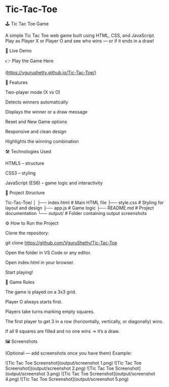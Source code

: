 # Tic-Tac-Toe

🕹️ Tic Tac Toe Game

A simple Tic Tac Toe web game built using HTML, CSS, and JavaScript.
Play as Player X or Player O and see who wins — or if it ends in a draw!

🚀 Live Demo

👉 Play the Game Here

(https://vgurushetty.github.io/Tic-Tac-Toe/)

🧩 Features

Two-player mode (X vs O)

Detects winners automatically

Displays the winner or a draw message

Reset and New Game options

Responsive and clean design

Highlights the winning combination

🛠️ Technologies Used

HTML5 – structure

CSS3 – styling

JavaScript (ES6) – game logic and interactivity

📂 Project Structure

Tic-Tac-Toe/
│
├── index.html      # Main HTML file
├── style.css       # Styling for layout and design
├── app.js          # Game logic
├── README.md       # Project documentation
└── output/         # Folder containing output screenshots

⚙️ How to Run the Project

Clone the repository:

git clone https://github.com/VguruShetty/Tic-Tac-Toe


Open the folder in VS Code or any editor.

Open index.html in your browser.

Start playing!

🧠 Game Rules

The game is played on a 3x3 grid.

Player O always starts first.

Players take turns marking empty squares.

The first player to get 3 in a row (horizontally, vertically, or diagonally) wins.

If all 9 squares are filled and no one wins → it’s a draw.

🖼️ Screenshots

(Optional — add screenshots once you have them)
Example:

![Tic Tac Toe Screenshot](output/screenshot 1.png)
![Tic Tac Toe Screenshot](output/screenshot 2.png)
![Tic Tac Toe Screenshot](output/screenshot 3.png)
![Tic Tac Toe Screenshot](output/screenshot 4.png)
![Tic Tac Toe Screenshot](output/screenshot 5.png)
